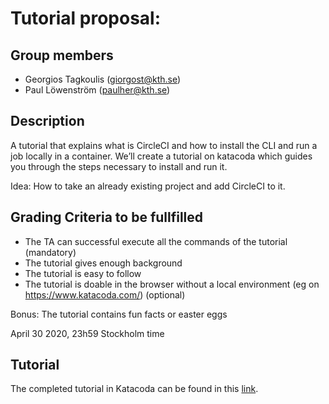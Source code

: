# Tutorial proposal: 

## Group members
- Georgios Tagkoulis (giorgost@kth.se)
- Paul Löwenström (paulher@kth.se)

## Description
A tutorial that explains what is CircleCI and how to install the CLI and run a job locally in a container. We’ll create a tutorial on katacoda which guides you through the steps necessary to install and run it.

Idea: How to take an already existing project and add CircleCI to it.

## Grading Criteria to be fullfilled
- The TA can successful execute all the commands of the tutorial (mandatory)
- The tutorial gives enough background
- The tutorial is easy to follow
- The tutorial is doable in the browser without a local environment (eg on https://www.katacoda.com/) (optional)

Bonus: The tutorial contains fun facts or easter eggs

April 30 2020, 23h59 Stockholm time

## Tutorial
The completed tutorial in Katacoda can be found in this [link](https://www.katacoda.com/georgiost/scenarios/circleci_cli_tutorial).